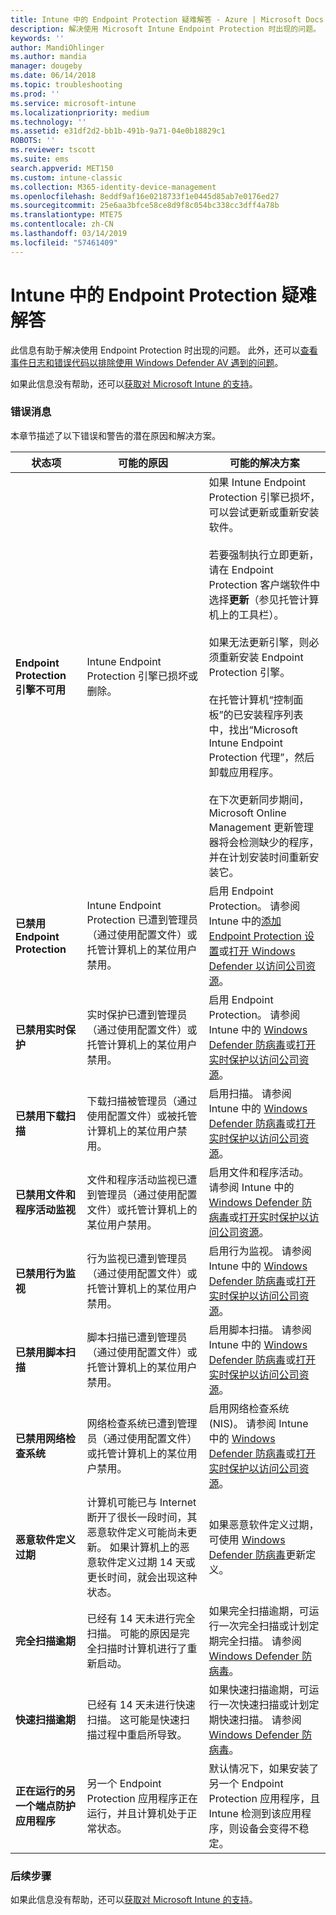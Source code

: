 ```yaml
---
title: Intune 中的 Endpoint Protection 疑难解答 - Azure | Microsoft Docs
description: 解决使用 Microsoft Intune Endpoint Protection 时出现的问题。
keywords: ''
author: MandiOhlinger
ms.author: mandia
manager: dougeby
ms.date: 06/14/2018
ms.topic: troubleshooting
ms.prod: ''
ms.service: microsoft-intune
ms.localizationpriority: medium
ms.technology: ''
ms.assetid: e31df2d2-bb1b-491b-9a71-04e0b18829c1
ROBOTS: ''
ms.reviewer: tscott
ms.suite: ems
search.appverid: MET150
ms.custom: intune-classic
ms.collection: M365-identity-device-management
ms.openlocfilehash: 8eddf9af16e0218733f1e0445d85ab7e0176ed27
ms.sourcegitcommit: 25e6aa3bfce58ce8d9f8c054bc338cc3dff4a78b
ms.translationtype: MTE75
ms.contentlocale: zh-CN
ms.lasthandoff: 03/14/2019
ms.locfileid: "57461409"
---
```

# <a name="troubleshoot-endpoint-protection-in-intune"></a>Intune 中的 Endpoint Protection 疑难解答

此信息有助于解决使用 Endpoint Protection 时出现的问题。 此外，还可以[查看事件日志和错误代码以排除使用 Windows Defender AV 遇到的问题](https://docs.microsoft.com/windows/security/threat-protection/windows-defender-antivirus/troubleshoot-windows-defender-antivirus)。

如果此信息没有帮助，还可以[获取对 Microsoft Intune 的支持](get-support.md)。

### <a name="error-messages"></a>错误消息
本章节描述了以下错误和警告的潜在原因和解决方案。

|状态项|可能的原因|可能的解决方案|
|---------------|--------------------|-----------------------|
|**Endpoint Protection 引擎不可用**|Intune Endpoint Protection 引擎已损坏或删除。|如果 Intune Endpoint Protection 引擎已损坏，可以尝试更新或重新安装软件。<br /><br />若要强制执行立即更新，请在 Endpoint Protection 客户端软件中选择**更新**（参见托管计算机上的工具栏）。<br /><br />如果无法更新引擎，则必须重新安装 Endpoint Protection 引擎。<br /><br />在托管计算机“控制面板”的已安装程序列表中，找出“Microsoft Intune Endpoint Protection 代理”，然后卸载应用程序。<br /><br />在下次更新同步期间，Microsoft Online Management 更新管理器将会检测缺少的程序，并在计划安装时间重新安装它。|
|**已禁用 Endpoint Protection**|Intune Endpoint Protection 已遭到管理员（通过使用配置文件）或托管计算机上的某位用户禁用。|启用 Endpoint Protection。 请参阅 Intune 中的[添加 Endpoint Protection 设置](endpoint-protection-configure.md)或[打开 Windows Defender 以访问公司资源](/intune-user-help/turn-on-defender-windows)。|
|**已禁用实时保护**|实时保护已遭到管理员（通过使用配置文件）或托管计算机上的某位用户禁用。|启用 Endpoint Protection。 请参阅 Intune 中的 [Windows Defender 防病毒](device-restrictions-windows-10.md#windows-defender-antivirus)或[打开实时保护以访问公司资源](/intune-user-help/turn-on-defender-windows)。 |
|**已禁用下载扫描**|下载扫描被管理员（通过使用配置文件）或被托管计算机上的某位用户禁用。|启用扫描。 请参阅 Intune 中的 [Windows Defender 防病毒](device-restrictions-windows-10.md#windows-defender-antivirus)或[打开实时保护以访问公司资源](/intune-user-help/turn-on-defender-windows)。 |
|**已禁用文件和程序活动监视**|文件和程序活动监视已遭到管理员（通过使用配置文件）或托管计算机上的某位用户禁用。|启用文件和程序活动。 请参阅 Intune 中的 [Windows Defender 防病毒](device-restrictions-windows-10.md#windows-defender-antivirus)或[打开实时保护以访问公司资源](/intune-user-help/turn-on-defender-windows)。 |
|**已禁用行为监视**|行为监视已遭到管理员（通过使用配置文件）或托管计算机上的某位用户禁用。|启用行为监视。 请参阅 Intune 中的 [Windows Defender 防病毒](device-restrictions-windows-10.md#windows-defender-antivirus)或[打开实时保护以访问公司资源](/intune-user-help/turn-on-defender-windows)。 |
|**已禁用脚本扫描**|脚本扫描已遭到管理员（通过使用配置文件）或托管计算机上的某位用户禁用。|启用脚本扫描。 请参阅 Intune 中的 [Windows Defender 防病毒](device-restrictions-windows-10.md#windows-defender-antivirus)或[打开实时保护以访问公司资源](/intune-user-help/turn-on-defender-windows)。 |
|**已禁用网络检查系统**|网络检查系统已遭到管理员（通过使用配置文件）或托管计算机上的某位用户禁用。|启用网络检查系统 (NIS)。 请参阅 Intune 中的 [Windows Defender 防病毒](device-restrictions-windows-10.md#windows-defender-antivirus)或[打开实时保护以访问公司资源](/intune-user-help/turn-on-defender-windows)。 |
|**恶意软件定义过期**|计算机可能已与 Internet 断开了很长一段时间，其恶意软件定义可能尚未更新。 如果计算机上的恶意软件定义过期 14 天或更长时间，就会出现这种状态。|如果恶意软件定义过期，可使用 [Windows Defender 防病毒](device-restrictions-windows-10.md#windows-defender-antivirus)更新定义。|
|**完全扫描逾期**|已经有 14 天未进行完全扫描。 可能的原因是完全扫描时计算机进行了重新启动。|如果完全扫描逾期，可运行一次完全扫描或计划定期完全扫描。 请参阅 [Windows Defender 防病毒](device-restrictions-windows-10.md#windows-defender-antivirus)。 |
|**快速扫描逾期**|已经有 14 天未进行快速扫描。 这可能是快速扫描过程中重启所导致。|如果快速扫描逾期，可运行一次快速扫描或计划定期快速扫描。 请参阅 [Windows Defender 防病毒](device-restrictions-windows-10.md#windows-defender-antivirus)。|
|**正在运行的另一个端点防护应用程序**|另一个 Endpoint Protection 应用程序正在运行，并且计算机处于正常状态。|默认情况下，如果安装了另一个 Endpoint Protection 应用程序，且 Intune 检测到该应用程序，则设备会变得不稳定。|

### <a name="next-steps"></a>后续步骤
如果此信息没有帮助，还可以[获取对 Microsoft Intune 的支持](get-support.md)。
